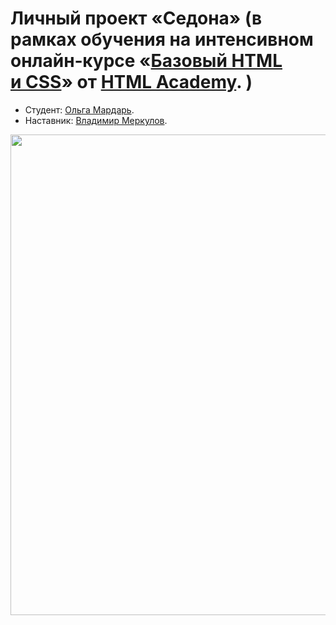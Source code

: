 # Личный проект «Седона» (в рамках обучения на интенсивном онлайн‑курсе «[Базовый HTML и CSS](https://htmlacademy.ru/intensive)» от [HTML Academy](https://htmlacademy.ru). )

* Студент: [Ольга Мардарь](https://htmlacademy.ru/profile/id144410).
* Наставник: [Владимир Меркулов](https://htmlacademy.ru/profile/straniks).


<img width="769" alt="" src="https://github.com/mardarolya/mardarolya.github.com/img/sedona.jpg">
